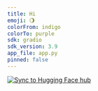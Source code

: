 ```yaml
---
title: Hi
emoji: 🌖
colorFrom: indigo
colorTo: purple
sdk: gradio
sdk_version: 3.9
app_file: app.py
pinned: false
---
```


[![Sync to Hugging Face hub](https://github.com/ai-product-manager/hugging-face/actions/workflows/main.yml/badge.svg)](https://github.com/ai-product-manager/hugging-face/actions/workflows/main.yml)